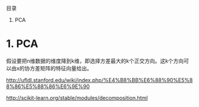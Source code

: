 目录
1. PCA

# 1. PCA
假设要把n维数据的维度降到k维，即选择方差最大的k个正交方向。这k个方向可以由x的协方差矩阵的特征向量给出。

http://ufldl.stanford.edu/wiki/index.php/%E4%B8%BB%E6%88%90%E5%88%86%E5%88%86%E6%9E%90

http://scikit-learn.org/stable/modules/decomposition.html